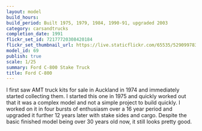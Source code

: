 ```yaml
---
layout: model
build_hours: 
build_period: Built 1975, 1979, 1984, 1990-91, upgraded 2003
category: carsandtrucks
completion_date: 1991
flickr_set_id: 72177720308420184
flickr_set_thumbnail_url: https://live.staticflickr.com/65535/52909978382_a54b0c7c5c_m.jpg
model_id: 69
publish: true
scale: 1/25
summary: Ford C-800 Stake Truck
title: Ford C-800 
---
```


I first saw AMT truck kits for sale in Auckland in 1974 and immediately started collecting them. I started this one in 1975 and quickly worked out that it was a complex model and not a simple project to build quickly. I worked on it in four bursts of enthusiasm over a 16 year period and upgraded it further 12 years later with stake sides and cargo. Despite the basic finished model being over 30 years old now, it still looks pretty good.
